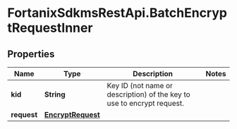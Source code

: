 # FortanixSdkmsRestApi.BatchEncryptRequestInner

## Properties
Name | Type | Description | Notes
------------ | ------------- | ------------- | -------------
**kid** | **String** | Key ID (not name or description) of the key to use to encrypt request.  | 
**request** | [**EncryptRequest**](EncryptRequest.md) |  | 


